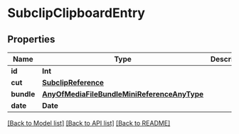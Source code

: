 # SubclipClipboardEntry

## Properties

Name | Type | Description | Notes
------------ | ------------- | ------------- | -------------
**id** | **Int** |  | 
**cut** | [**SubclipReference**](SubclipReference.md) |  | 
**bundle** | [**AnyOfMediaFileBundleMiniReferenceAnyType**](AnyOfMediaFileBundleMiniReferenceAnyType.md) |  | [optional] 
**date** | **Date** |  | [readonly] 

[[Back to Model list]](../#documentation-for-models) [[Back to API list]](../#documentation-for-api-endpoints) [[Back to README]](../)


